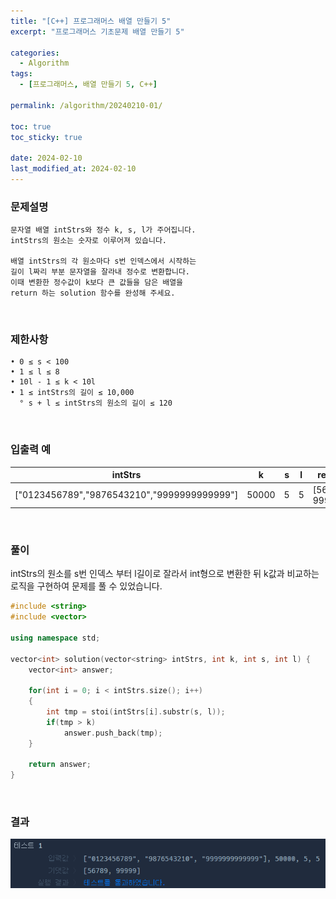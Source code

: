 ```yaml
---
title: "[C++] 프로그래머스 배열 만들기 5"
excerpt: "프로그래머스 기초문제 배열 만들기 5"

categories:
  - Algorithm
tags:
  - [프로그래머스, 배열 만들기 5, C++]

permalink: /algorithm/20240210-01/

toc: true
toc_sticky: true

date: 2024-02-10
last_modified_at: 2024-02-10
---
```


### 문제설명

    문자열 배열 intStrs와 정수 k, s, l가 주어집니다.
    intStrs의 원소는 숫자로 이루어져 있습니다.
    
    배열 intStrs의 각 원소마다 s번 인덱스에서 시작하는
    길이 l짜리 부분 문자열을 잘라내 정수로 변환합니다.
    이때 변환한 정수값이 k보다 큰 값들을 담은 배열을
    return 하는 solution 함수를 완성해 주세요.

<br/>

### 제한사항

    • 0 ≤ s < 100
    • 1 ≤ l ≤ 8
    • 10l - 1 ≤ k < 10l
    • 1 ≤ intStrs의 길이 ≤ 10,000
      ° s + l ≤ intStrs의 원소의 길이 ≤ 120

<br/>

### 입출력 예

|intStrs|k|s|l|result|
|---|---|---|---|---|
|["0123456789","9876543210","9999999999999"]|50000|5|5|[56789, 99999]|

<br/>

### 풀이

intStrs의 원소를 s번 인덱스 부터 l길이로 잘라서 int형으로 변환한 뒤 k값과 비교하는 로직을 구현하여 문제를 풀 수 있었습니다.

```cpp
#include <string>
#include <vector>

using namespace std;

vector<int> solution(vector<string> intStrs, int k, int s, int l) {
    vector<int> answer;
    
    for(int i = 0; i < intStrs.size(); i++)
    {
        int tmp = stoi(intStrs[i].substr(s, l));
        if(tmp > k)
            answer.push_back(tmp);
    }
    
    return answer;
}
```

<br/>

### 결과
![코드 실행결과](/assets/images/posts_img/20240210-01/001.png "코드 실행결과")

<script async src="https://pagead2.googlesyndication.com/pagead/js/adsbygoogle.js?client=ca-pub-9590884639502637"
     crossorigin="anonymous"></script>
<!-- devlogbase_01 -->
<ins class="adsbygoogle"
     style="display:block"
     data-ad-client="ca-pub-9590884639502637"
     data-ad-slot="4742297382"
     data-ad-format="auto"
     data-full-width-responsive="true"></ins>
<script>
     (adsbygoogle = window.adsbygoogle || []).push({});
</script>
